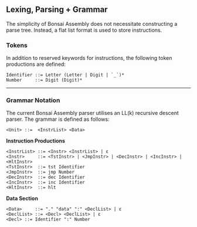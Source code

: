 ## Lexing, Parsing + Grammar

The simplicity of Bonsai Assembly does not necessitate constructing a parse tree. Instead, a flat list format is used to store instructions.

### Tokens

In addition to reserved keywords for instructions, the following token productions are defined:
```
Identifier ::= Letter (Letter | Digit | `_`)*
Number     ::= Digit (Digit)*
```
---

### Grammar Notation
The current Bonsai Assembly parser utilises an LL(k) recursive descent parser. The grammar is defined as follows:

```
<Unit> ::=  <InstrList> <Data> 
```

**Instruction Productions**
```
<InstrList> ::= <Instr> <InstrList> | ε
<Instr>     ::= <TstInstr> | <JmpInstr> | <DecInstr> | <IncInstr> | <HltInstr>
<TstInstr>  ::= tst Identifier  
<JmpInstr>  ::= jmp Number  
<DecInstr>  ::= dec Identifier  
<IncInstr>  ::= inc Identifier  
<HltInstr>  ::= hlt
```

**Data Section**
```
<Data>     ::= "." "data" ":" <DeclList> | ε
<DeclList> ::= <Decl> <DeclList> | ε
<Decl> ::= Identifier ":" Number
```
